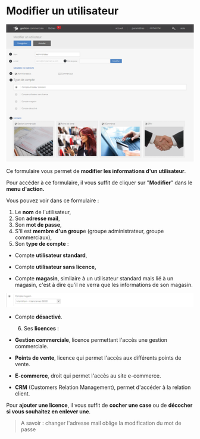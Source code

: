 # Modifier un utilisateur


![edituser-22](images/edituser-22.png)


Ce formulaire vous permet de **modifier les informations d'un utilisateur**.

Pour accéder à ce formulaire, il vous suffit de cliquer sur "**Modifier**" dans le **menu d'action.**

Vous pouvez voir dans ce formulaire :

1.  Le **nom** de l'utilisateur,
2.  Son **adresse mail**,
3.  Son **mot de passe**,
4.  S'il est **membre d'un group**e (groupe administrateur, groupe commerciaux),
5.  Son **type de compte** :

- Compte **utilisateur standard**,

- Compte **utilisateur sans licence,**

- Compte **magasin**, similaire à un utilisateur standard mais lié à un magasin, c'est à dire qu'il ne verra que les informations de son magasin.

![edituser-41](images/edituser-41.png)

- Compte **désactivé**.

     6.  Ses **licences** :

- **Gestion commerciale**, licence permettant l'accès une gestion commerciale.

- **Points de vente**, licence qui permet l'accès aux différents points de vente.

- **E-commerce**, droit qui permet l'accès au site e-commerce.

- **CRM** (Customers Relation Management), permet d'accéder à la relation client.

Pour **ajouter une licence**, il vous suffit de **cocher une case** ou de **décocher si vous souhaitez en enlever une**.

> A savoir : changer l'adresse mail oblige la modification du mot de passe